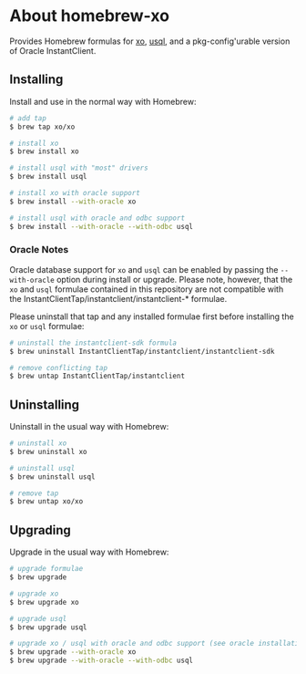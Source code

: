 # About homebrew-xo

Provides Homebrew formulas for [xo](https://github.com/xo/xo),
[usql](https://github.com/xo/usql), and a pkg-config'urable version of Oracle
InstantClient.

## Installing

Install and use in the normal way with Homebrew:

```sh
# add tap
$ brew tap xo/xo

# install xo
$ brew install xo

# install usql with "most" drivers
$ brew install usql

# install xo with oracle support
$ brew install --with-oracle xo

# install usql with oracle and odbc support
$ brew install --with-oracle --with-odbc usql
```

### Oracle Notes

Oracle database support for `xo` and `usql` can be enabled by passing the
`--with-oracle` option during install or upgrade. Please note, however, that
the `xo` and `usql` formulae contained in this repository are not compatible
with the InstantClientTap/instantclient/instantclient-* formulae.

Please uninstall that tap and any installed formulae first before installing
the `xo` or `usql` formulae:

```sh
# uninstall the instantclient-sdk formula
$ brew uninstall InstantClientTap/instantclient/instantclient-sdk

# remove conflicting tap
$ brew untap InstantClientTap/instantclient
```

## Uninstalling

Uninstall in the usual way with Homebrew:

```sh
# uninstall xo
$ brew uninstall xo

# uninstall usql
$ brew uninstall usql

# remove tap
$ brew untap xo/xo
```

## Upgrading

Upgrade in the usual way with Homebrew:

```sh
# upgrade formulae
$ brew upgrade

# upgrade xo
$ brew upgrade xo

# upgrade usql
$ brew upgrade usql

# upgrade xo / usql with oracle and odbc support (see oracle installation notes above)
$ brew upgrade --with-oracle xo
$ brew upgrade --with-oracle --with-odbc usql
```

